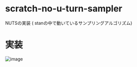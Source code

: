 # scratch-no-u-turn-sampler
NUTSの実装 ( stanの中で動いているサンプリングアルゴリズム)

# 実装

![image](https://user-images.githubusercontent.com/29496312/57977626-3f948a00-7a37-11e9-9dac-7f6c99f9f0f7.png)
